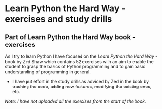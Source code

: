 # Learn Python the Hard Way - exercises and study drills
## Part of Learn Python the Hard Way book - exercises

As I try to learn Python I have focused on the *Learn Python the Hard Way* -book by Zed Shaw which contains 52 exercises with an aim to enable the student to grasp the basics of Python programming and to gain basic understanding of programming in general. 

  * I have put effort in the study drills as adviced by Zed in the book by trashing the code, adding new features, modifying the existing ones, etc.  

*Note: I have not uploaded all the exercises from the start of the book.* 

